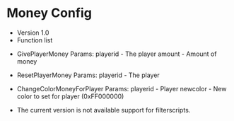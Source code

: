 # Money Config
* Version 1.0
* Function list

- GivePlayerMoney
Params:
playerid - The player
amount - Amount of money

- ResetPlayerMoney
Params: 
playerid - The player


- ChangeColorMoneyForPlayer
Params:
playerid - Player
newcolor - New color to set for player (0xFF000000)

* The current version is not available support for filterscripts.